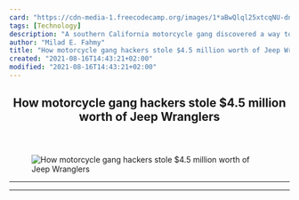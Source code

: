 ```yaml
---
card: "https://cdn-media-1.freecodecamp.org/images/1*aBwQlql25xtcqNU-dnUmuA.jpeg"
tags: [Technology]
description: "A southern California motorcycle gang discovered a way to hac"
author: "Milad E. Fahmy"
title: "How motorcycle gang hackers stole $4.5 million worth of Jeep Wranglers"
created: "2021-08-16T14:43:21+02:00"
modified: "2021-08-16T14:43:21+02:00"
---
```

<div class="site-wrapper">
<main id="site-main" class="site-main outer">
<div class="inner">
<article class="post-full post tag-technology tag-programming tag-data-science tag-startup tag-life-lessons ">
<header class="post-full-header">
<h1 class="post-full-title">How motorcycle gang hackers stole $4.5 million worth of Jeep Wranglers</h1>
</header>
<figure class="post-full-image">
<picture>
<source media="(max-width: 700px)" sizes="1px" srcset="data:image/gif;base64,R0lGODlhAQABAIAAAAAAAP///yH5BAEAAAAALAAAAAABAAEAAAIBRAA7 1w">
<source media="(min-width: 701px)" sizes="(max-width: 800px) 400px,
(max-width: 1170px) 700px,
1400px" srcset="https://cdn-media-1.freecodecamp.org/images/1*aBwQlql25xtcqNU-dnUmuA.jpeg 300w,
https://cdn-media-1.freecodecamp.org/images/1*aBwQlql25xtcqNU-dnUmuA.jpeg 600w,
https://cdn-media-1.freecodecamp.org/images/1*aBwQlql25xtcqNU-dnUmuA.jpeg 1000w,
https://cdn-media-1.freecodecamp.org/images/1*aBwQlql25xtcqNU-dnUmuA.jpeg 2000w">
<img onerror="this.style.display='none'" src="https://cdn-media-1.freecodecamp.org/images/1*aBwQlql25xtcqNU-dnUmuA.jpeg" alt="How motorcycle gang hackers stole $4.5 million worth of Jeep Wranglers">
</picture>
</figure>
<section class="post-full-content">
<div class="post-content">
</div>
<hr>
<hr>
</section>
</article>
</div>
</main>
</div>
<!-- Google Tag Manager (noscript) -->
<!-- End Google Tag Manager (noscript) -->
